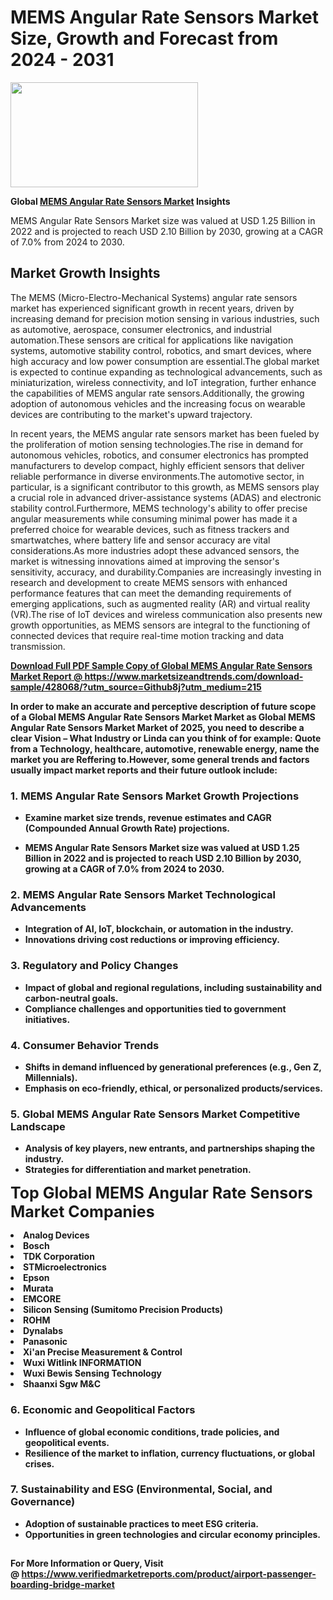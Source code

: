 <H1>MEMS Angular Rate Sensors Market Size, Growth and Forecast from 2024 - 2031</H1><img class="aligncenter size-medium wp-image-584254" src="https://thirdeyenews.in/wp-content/uploads/2024/09/Global-Market-Research-300x168.jpeg" alt="" width="300" height="168" /><p><strong>Global&nbsp;<a href="https://www.marketsizeandtrends.com/download-sample/428068/?utm_source=Github8j?utm_medium=215">MEMS Angular Rate Sensors Market</a> Insights</strong></p><p>MEMS Angular Rate Sensors Market size was valued at USD 1.25 Billion in 2022 and is projected to reach USD 2.10 Billion by 2030, growing at a CAGR of 7.0% from 2024 to 2030.</p><p><h2>Market Growth Insights</h2> <p>The MEMS (Micro-Electro-Mechanical Systems) angular rate sensors market has experienced significant growth in recent years, driven by increasing demand for precision motion sensing in various industries, such as automotive, aerospace, consumer electronics, and industrial automation.These sensors are critical for applications like navigation systems, automotive stability control, robotics, and smart devices, where high accuracy and low power consumption are essential.The global market is expected to continue expanding as technological advancements, such as miniaturization, wireless connectivity, and IoT integration, further enhance the capabilities of MEMS angular rate sensors.Additionally, the growing adoption of autonomous vehicles and the increasing focus on wearable devices are contributing to the market's upward trajectory.</p> <p><strong><a href="#"></a></strong></p> <p>In recent years, the MEMS angular rate sensors market has been fueled by the proliferation of motion sensing technologies.The rise in demand for autonomous vehicles, robotics, and consumer electronics has prompted manufacturers to develop compact, highly efficient sensors that deliver reliable performance in diverse environments.The automotive sector, in particular, is a significant contributor to this growth, as MEMS sensors play a crucial role in advanced driver-assistance systems (ADAS) and electronic stability control.Furthermore, MEMS technology's ability to offer precise angular measurements while consuming minimal power has made it a preferred choice for wearable devices, such as fitness trackers and smartwatches, where battery life and sensor accuracy are vital considerations.As more industries adopt these advanced sensors, the market is witnessing innovations aimed at improving the sensor's sensitivity, accuracy, and durability.Companies are increasingly investing in research and development to create MEMS sensors with enhanced performance features that can meet the demanding requirements of emerging applications, such as augmented reality (AR) and virtual reality (VR).The rise of IoT devices and wireless communication also presents new growth opportunities, as MEMS sensors are integral to the functioning of connected devices that require real-time motion tracking and data transmission.</p> <p><strong><a href="#"></p><p><span class=""><strong>Download Full PDF Sample Copy of Global MEMS Angular Rate Sensors Market Report</strong> @ <a href="https://www.marketsizeandtrends.com/download-sample/428068/?utm_source=Github8j?utm_medium=215" target="_blank">https://www.marketsizeandtrends.com/download-sample/428068/?utm_source=Github8j?utm_medium=215</a></span></p><p>In order to make an accurate and perceptive description of future scope of a Global&nbsp;MEMS Angular Rate Sensors Market Market as Global&nbsp;MEMS Angular Rate Sensors Market Market of 2025, you need to describe a clear Vision &ndash; What Industry or Linda can you think of for example: Quote from a Technology, healthcare, automotive, renewable energy, name the market you are Reffering to.However, some general trends and factors usually impact market reports and their future outlook include:</p><h3>1.&nbsp;<strong>MEMS Angular Rate Sensors Market Growth Projections</strong></h3><ul><li>Examine market size trends, revenue estimates and CAGR (Compounded Annual Growth Rate) projections.</li><li><p>MEMS Angular Rate Sensors Market size was valued at USD 1.25 Billion in 2022 and is projected to reach USD 2.10 Billion by 2030, growing at a CAGR of 7.0% from 2024 to 2030.</p></li></ul><h3>2.&nbsp;<strong>MEMS Angular Rate Sensors Market Technological Advancements</strong></h3><ul><li>Integration of AI, IoT, blockchain, or automation in the industry.</li><li>Innovations driving cost reductions or improving efficiency.</li></ul><h3>3.&nbsp;<strong>Regulatory and Policy Changes</strong></h3><ul><li>Impact of global and regional regulations, including sustainability and carbon-neutral goals.</li><li>Compliance challenges and opportunities tied to government initiatives.</li></ul><h3>4.&nbsp;<strong>Consumer Behavior Trends</strong></h3><ul><li>Shifts in demand influenced by generational preferences (e.g., Gen Z, Millennials).</li><li>Emphasis on eco-friendly, ethical, or personalized products/services.</li></ul><h3>5.&nbsp;<strong>Global MEMS Angular Rate Sensors Market Competitive Landscape</strong></h3><ul><li>Analysis of key players, new entrants, and partnerships shaping the industry.</li><li>Strategies for differentiation and market penetration.</li></ul><p data-pm-slice="1 1 []"><span style="color: inherit; font-family: inherit; font-size: 25px;">Top Global MEMS Angular Rate Sensors Market Companies</span></p><div class="" data-test-id=""><p><li>Analog Devices</li><li> Bosch</li><li> TDK Corporation</li><li> STMicroelectronics</li><li> Epson</li><li> Murata</li><li> EMCORE</li><li> Silicon Sensing (Sumitomo Precision Products)</li><li> ROHM</li><li> Dynalabs</li><li> Panasonic</li><li> Xi'an Precise Measurement & Control</li><li> Wuxi Witlink INFORMATION</li><li> Wuxi Bewis Sensing Technology</li><li> Shaanxi Sgw M&C</li></p></div><h3>6.&nbsp;<strong>Economic and Geopolitical Factors</strong></h3><ul><li>Influence of global economic conditions, trade policies, and geopolitical events.</li><li>Resilience of the market to inflation, currency fluctuations, or global crises.</li></ul><h3>7.&nbsp;<strong>Sustainability and ESG (Environmental, Social, and Governance)</strong></h3><ul><li>Adoption of sustainable practices to meet ESG criteria.</li><li>Opportunities in green technologies and circular economy principles.</li></ul><h2><strong style="font-size: 14px;">For More Information or Query, Visit @&nbsp;</strong><a style="background-color: #ffffff; font-size: 14px;" href="https://www.marketsizeandtrends.com/report/mems-angular-rate-sensors-market/" target="_blank">https://www.verifiedmarketreports.com/product/airport-passenger-boarding-bridge-market</a></h2>